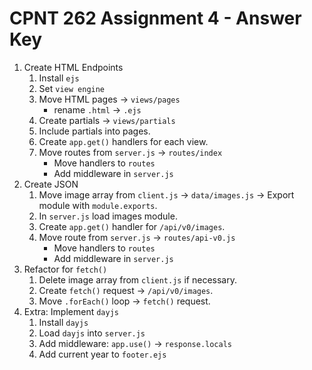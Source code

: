 # CPNT 262 Assignment 4 - Answer Key
1. Create HTML Endpoints
    1. Install `ejs`
    2. Set `view engine`
    3. Move HTML pages -> `views/pages`
        - rename `.html` -> `.ejs`
    4. Create partials -> `views/partials`
    5. Include partials into pages.
    6. Create `app.get()` handlers for each view.
    7. Move routes from `server.js` -> `routes/index`
        - Move handlers to `routes`
        - Add middleware in `server.js`
2. Create JSON
    1. Move image array from `client.js` -> `data/images.js` -> Export module with `module.exports`.
    2. In `server.js` load images module.
    3. Create `app.get()` handler for `/api/v0/images`.
    4. Move route from `server.js` -> `routes/api-v0.js`
        - Move handlers to `routes`
        - Add middleware in `server.js`
3. Refactor for `fetch()`
    1. Delete image array from `client.js` if necessary.
    2. Create `fetch()` request -> `/api/v0/images`.
    3. Move `.forEach()` loop -> `fetch()` request.
4. Extra: Implement `dayjs`
    1. Install `dayjs`
    2. Load `dayjs` into `server.js`
    3. Add middleware: `app.use()` -> `response.locals`
    4. Add current year to `footer.ejs`